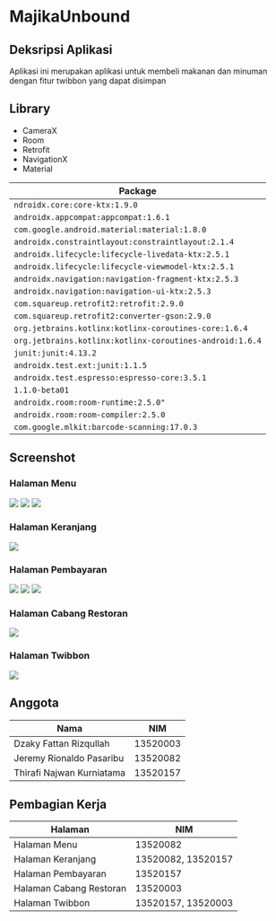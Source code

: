 # MajikaUnbound

## Deksripsi Aplikasi

Aplikasi ini merupakan aplikasi untuk membeli makanan dan minuman dengan fitur twibbon yang dapat disimpan

## Library
- CameraX
- Room
- Retrofit
- NavigationX
- Material

| Package |
| ------- |
| `ndroidx.core:core-ktx:1.9.0` |
| `androidx.appcompat:appcompat:1.6.1` |
| `com.google.android.material:material:1.8.0` |
| `androidx.constraintlayout:constraintlayout:2.1.4` |
| `androidx.lifecycle:lifecycle-livedata-ktx:2.5.1` |
| `androidx.lifecycle:lifecycle-viewmodel-ktx:2.5.1` |
| `androidx.navigation:navigation-fragment-ktx:2.5.3` |
| `androidx.navigation:navigation-ui-ktx:2.5.3` |
| `com.squareup.retrofit2:retrofit:2.9.0` |
| `com.squareup.retrofit2:converter-gson:2.9.0` |
| `org.jetbrains.kotlinx:kotlinx-coroutines-core:1.6.4` |
| `org.jetbrains.kotlinx:kotlinx-coroutines-android:1.6.4` |
| `junit:junit:4.13.2` |
| `androidx.test.ext:junit:1.1.5` |
| `androidx.test.espresso:espresso-core:3.5.1` |
| `1.1.0-beta01` |
| `androidx.room:room-runtime:2.5.0"` |
| `androidx.room:room-compiler:2.5.0` |
| `com.google.mlkit:barcode-scanning:17.0.3` |

## Screenshot
### Halaman Menu
![](screenshot/menu-1.jpg)
![](screenshot/menu-2.jpg)
![](screenshot/menu-3.jpg)

### Halaman Keranjang
![](screenshot/cart.jpg)

### Halaman Pembayaran
![](screenshot/qr-1.jpg)
![](screenshot/qr-2.jpg)
![](screenshot/qr-3.jpg)

### Halaman Cabang Restoran
![](screenshot/location.jpg)

### Halaman Twibbon
![](screenshot/twibbon.jpg)


## Anggota
Nama                        | NIM
----                        | ---
Dzaky Fattan Rizqullah      | 13520003
Jeremy Rionaldo Pasaribu    | 13520082
Thirafi Najwan Kurniatama   | 13520157

## Pembagian Kerja
Halaman                 | NIM
-------                 | ---
Halaman Menu            | 13520082
Halaman Keranjang       | 13520082, 13520157
Halaman Pembayaran      | 13520157
Halaman Cabang Restoran | 13520003
Halaman Twibbon         | 13520157, 13520003
